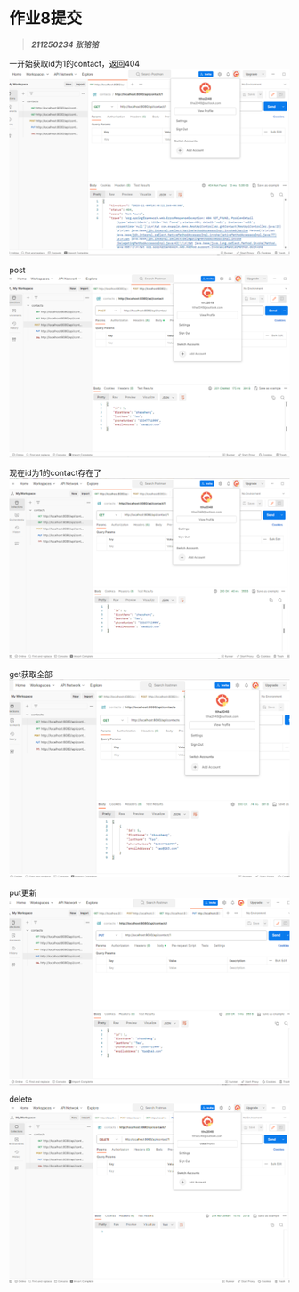 # 作业8提交

> ***211250234 张铭铭***

一开始获取id为1的contact，返回404
![1](screenshot.png)

post
![2](screenshot1.png)

现在id为1的contact存在了
![3](screenshot2.png)

get获取全部
![4](screenshot3.png)

put更新
![5](screenshot4.png)

delete
![6](screenshot5.png)

